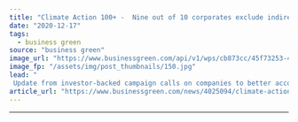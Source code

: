 ```yaml
---
title: "Climate Action 100+ -  Nine out of 10 corporates exclude indirect emissions from climate goals"
date: "2020-12-17"
tags: 
  - business green
source: "business green"
image_url: "https://www.businessgreen.com/api/v1/wps/cb873cc/45f73253-4753-4907-9505-75de55f82571/10/power-station-eggborough-185x114.jpg"
image_fp: "/assets/img/post_thumbnails/150.jpg"
lead: "
 Update from investor-backed campaign calls on companies to better account for their indirect emissions in corporate climate goals ..."
article_url: "https://www.businessgreen.com/news/4025094/climate-action-100-corporates-exclude-indirect-emissions-climate-goals"
---
```


---
